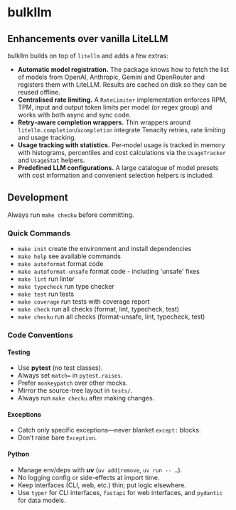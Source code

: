 # bulkllm

## Enhancements over vanilla LiteLLM

bulkllm builds on top of `litellm` and adds a few extras:

- **Automatic model registration.**  The package knows how to fetch the list of
  models from OpenAI, Anthropic, Gemini and OpenRouter and registers them with
  LiteLLM.  Results are cached on disk so they can be reused offline.
- **Centralised rate limiting.**  A `RateLimiter` implementation enforces RPM,
  TPM, input and output token limits per model (or regex group) and works with
  both async and sync code.
- **Retry‑aware completion wrappers.**  Thin wrappers around
  `litellm.completion`/`acompletion` integrate Tenacity retries, rate limiting
  and usage tracking.
- **Usage tracking with statistics.**  Per‑model usage is tracked in memory with
  histograms, percentiles and cost calculations via the `UsageTracker` and
  `UsageStat` helpers.
- **Predefined LLM configurations.**  A large catalogue of model presets with
  cost information and convenient selection helpers is included.

## Development

Always run `make checku` before committing.

### Quick Commands
 - `make init` create the environment and install dependencies
 - `make help` see available commands
 - `make autoformat` format code
 - `make autoformat-unsafe` format code - including 'unsafe' fixes
 - `make lint` run linter
 - `make typecheck` run type checker
 - `make test` run tests
 - `make coverage` run tests with coverage report
 - `make check` run all checks (format, lint, typecheck, test)
 - `make checku` run all checks  (format-unsafe, lint, typecheck, test)

### Code Conventions

#### Testing
- Use **pytest** (no test classes).
- Always set `match=` in `pytest.raises`.
- Prefer `monkeypatch` over other mocks.
- Mirror the source-tree layout in `tests/`.
- Always run `make checku` after making changes.

#### Exceptions
- Catch only specific exceptions—never blanket `except:` blocks.
- Don’t raise bare `Exception`.

#### Python
- Manage env/deps with **uv** (`uv add|remove`, `uv run -- …`).
- No logging config or side-effects at import time.
- Keep interfaces (CLI, web, etc.) thin; put logic elsewhere.
- Use `typer` for CLI interfaces, `fastapi` for web interfaces, 
 and `pydantic` for data models.
